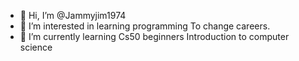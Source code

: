 - 👋 Hi, I’m @Jammyjim1974
- 👀 I’m interested in learning programming
To change careers. 
- 🌱 I’m currently learning Cs50 beginners 
Introduction to computer science 


<!---
Jammyjim1974/Jammyjim1974 is a ✨ special ✨ repository because its `README.md` (this file) appears on your GitHub profile.
You can click the Preview link to take a look at your changes.
--->

